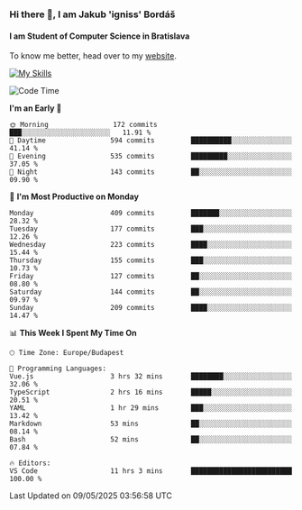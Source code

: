 ### Hi there 👋, I am Jakub 'igniss' Bordáš

#### I am Student of Computer Science in Bratislava
To know me better, head over to my [website](https://bordas.sk).

[![My Skills](https://skillicons.dev/icons?i=js,typescript,html,css,figma,svelte,vue,next,postgresql,nest,express,nodejs)](https://bordas.sk)


<!--START_SECTION:waka-->
![Code Time](http://img.shields.io/badge/Code%20Time-1%2C880%20hrs%2023%20mins-blue)

**I'm an Early 🐤** 

```text
🌞 Morning                172 commits         ███░░░░░░░░░░░░░░░░░░░░░░   11.91 % 
🌆 Daytime                594 commits         ██████████░░░░░░░░░░░░░░░   41.14 % 
🌃 Evening                535 commits         █████████░░░░░░░░░░░░░░░░   37.05 % 
🌙 Night                  143 commits         ██░░░░░░░░░░░░░░░░░░░░░░░   09.90 % 
```
📅 **I'm Most Productive on Monday** 

```text
Monday                   409 commits         ███████░░░░░░░░░░░░░░░░░░   28.32 % 
Tuesday                  177 commits         ███░░░░░░░░░░░░░░░░░░░░░░   12.26 % 
Wednesday                223 commits         ████░░░░░░░░░░░░░░░░░░░░░   15.44 % 
Thursday                 155 commits         ███░░░░░░░░░░░░░░░░░░░░░░   10.73 % 
Friday                   127 commits         ██░░░░░░░░░░░░░░░░░░░░░░░   08.80 % 
Saturday                 144 commits         ██░░░░░░░░░░░░░░░░░░░░░░░   09.97 % 
Sunday                   209 commits         ████░░░░░░░░░░░░░░░░░░░░░   14.47 % 
```


📊 **This Week I Spent My Time On** 

```text
🕑︎ Time Zone: Europe/Budapest

💬 Programming Languages: 
Vue.js                   3 hrs 32 mins       ████████░░░░░░░░░░░░░░░░░   32.06 % 
TypeScript               2 hrs 16 mins       █████░░░░░░░░░░░░░░░░░░░░   20.51 % 
YAML                     1 hr 29 mins        ███░░░░░░░░░░░░░░░░░░░░░░   13.42 % 
Markdown                 53 mins             ██░░░░░░░░░░░░░░░░░░░░░░░   08.14 % 
Bash                     52 mins             ██░░░░░░░░░░░░░░░░░░░░░░░   07.84 % 

🔥 Editors: 
VS Code                  11 hrs 3 mins       █████████████████████████   100.00 % 
```


 Last Updated on 09/05/2025 03:56:58 UTC
<!--END_SECTION:waka-->
